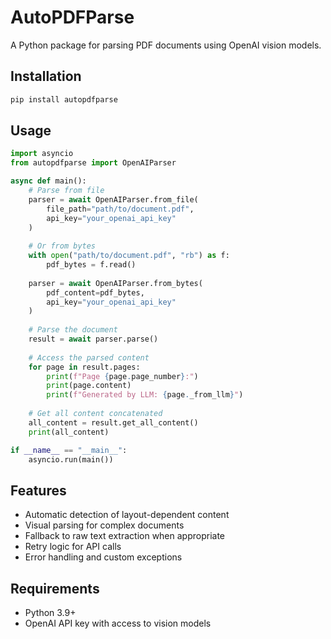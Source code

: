 # AutoPDFParse

A Python package for parsing PDF documents using OpenAI vision models.

## Installation

```bash
pip install autopdfparse
```

## Usage

```python
import asyncio
from autopdfparse import OpenAIParser

async def main():
    # Parse from file
    parser = await OpenAIParser.from_file(
        file_path="path/to/document.pdf",
        api_key="your_openai_api_key"
    )
    
    # Or from bytes
    with open("path/to/document.pdf", "rb") as f:
        pdf_bytes = f.read()
    
    parser = await OpenAIParser.from_bytes(
        pdf_content=pdf_bytes,
        api_key="your_openai_api_key"
    )
    
    # Parse the document
    result = await parser.parse()
    
    # Access the parsed content
    for page in result.pages:
        print(f"Page {page.page_number}:")
        print(page.content)
        print(f"Generated by LLM: {page._from_llm}")
    
    # Get all content concatenated
    all_content = result.get_all_content()
    print(all_content)

if __name__ == "__main__":
    asyncio.run(main())
```

## Features

- Automatic detection of layout-dependent content
- Visual parsing for complex documents
- Fallback to raw text extraction when appropriate
- Retry logic for API calls
- Error handling and custom exceptions

## Requirements

- Python 3.9+
- OpenAI API key with access to vision models
